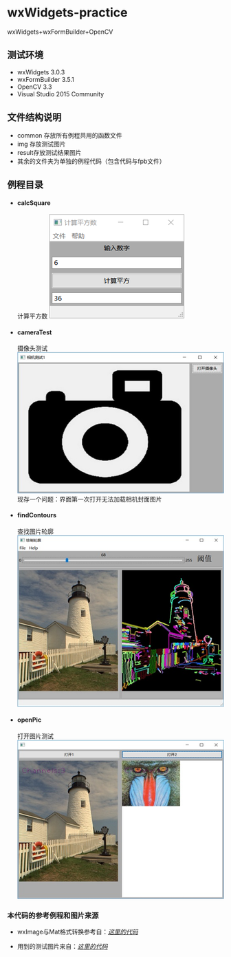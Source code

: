 # wxWidgets-practice
wxWidgets+wxFormBuilder+OpenCV

## 测试环境
* wxWidgets 3.0.3
* wxFormBuilder 3.5.1
* OpenCV 3.3
* Visual Studio 2015 Community

## 文件结构说明
* common 存放所有例程共用的函数文件
* img 存放测试图片
* result存放测试结果图片
* 其余的文件夹为单独的例程代码（包含代码与fpb文件）

## 例程目录

* #### calcSquare
  计算平方数
  ![](https://github.com/xxpcb/wxWidgets-practice/blob/master/result/calcSquare.png)

* #### cameraTest
  摄像头测试
  ![](https://github.com/xxpcb/wxWidgets-practice/blob/master/result/cameraTest.jpg)
  现存一个问题：界面第一次打开无法加载相机封面图片

* #### findContours
  查找图片轮廓
  ![](https://github.com/xxpcb/wxWidgets-practice/blob/master/result/findContours.jpg)

* #### openPic
  打开图片测试
  ![](https://github.com/xxpcb/wxWidgets-practice/blob/master/result/openPic.jpg)

### 本代码的参考例程和图片来源
* wxImage与Mat格式转换参考自：[*这里的代码*](https://github.com/yan9a/wxwidgets/blob/master/minimalcv/util.h)

* 用到的测试图片来自：[*这里的代码*](https://github.com/yan9a/wxwidgets/blob/master/minimalcv/util.h)
